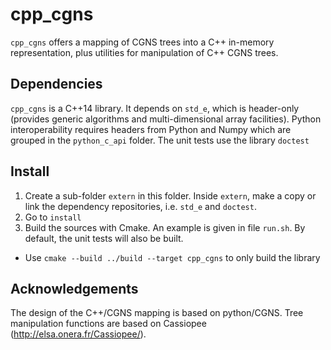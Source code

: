 cpp_cgns
========

`cpp_cgns` offers a mapping of CGNS trees into a C++ in-memory representation, plus utilities for manipulation of C++ CGNS trees.

## Dependencies ##
`cpp_cgns` is a C++14 library. It depends on `std_e`, which is header-only (provides generic algorithms and multi-dimensional array facilities). Python interoperability requires headers from Python and Numpy which are grouped in the `python_c_api` folder. The unit tests use the library `doctest`

## Install ##
1. Create a sub-folder `extern` in this folder. Inside `extern`, make a copy or link the dependency repositories, i.e. `std_e` and `doctest`.
2. Go to `install`
3. Build the sources with Cmake. An example is given in file `run.sh`. By default, the unit tests will also be built.
  * Use `cmake --build ../build --target cpp_cgns` to only build the library

## Acknowledgements ##
The design of the C++/CGNS mapping is based on python/CGNS. Tree manipulation functions are based on Cassiopee (http://elsa.onera.fr/Cassiopee/).
